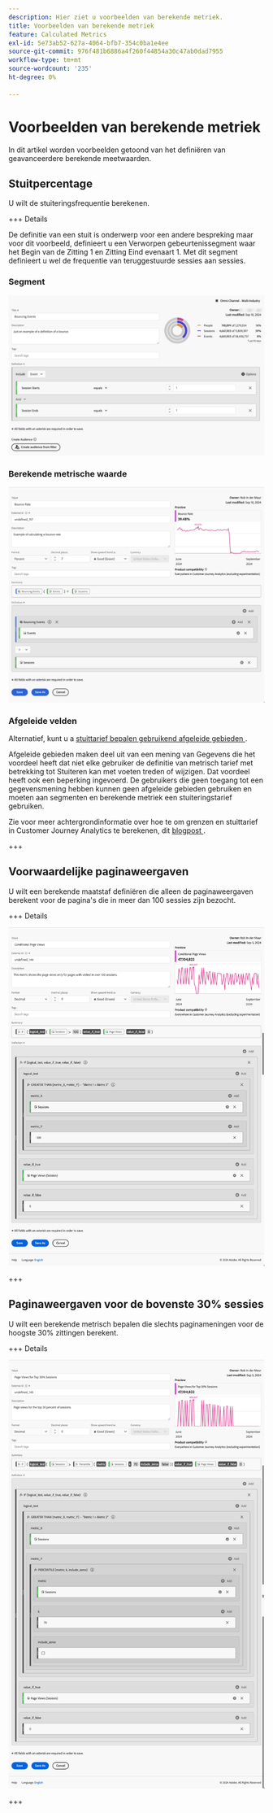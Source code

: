 ```yaml
---
description: Hier ziet u voorbeelden van berekende metriek.
title: Voorbeelden van berekende metriek
feature: Calculated Metrics
exl-id: 5e73ab52-627a-4064-bfb7-354c0ba1e4ee
source-git-commit: 976f481b6886a4f260f44854a30c47ab0dad7955
workflow-type: tm+mt
source-wordcount: '235'
ht-degree: 0%

---
```


# Voorbeelden van berekende metriek

In dit artikel worden voorbeelden getoond van het definiëren van geavanceerdere berekende meetwaarden.

## Stuitpercentage

U wilt de stuiteringsfrequentie berekenen.

+++ Details

De definitie van een stuit is onderwerp voor een andere bespreking maar voor dit voorbeeld, definieert u een Verworpen gebeurtenissegment waar het Begin van de Zitting 1 en Zitting Eind evenaart 1. Met dit segment definieert u wel de frequentie van teruggestuurde sessies aan sessies.


### Segment

![ Stuiterende gebeurtenissen ](assets/example-bounce-bouncedevents.png)

### Berekende metrische waarde

![ Stuitsnelheid ](assets/example-bounce-rate.png)


### Afgeleide velden

Alternatief, kunt u a [ stuittarief bepalen gebruikend afgeleide gebieden ](/help/data-views/derived-fields/derived-fields.md#bounces).

Afgeleide gebieden maken deel uit van een mening van Gegevens die het voordeel heeft dat niet elke gebruiker de definitie van metrisch tarief met betrekking tot Stuiteren kan met voeten treden of wijzigen. Dat voordeel heeft ook een beperking ingevoerd. De gebruikers die geen toegang tot een gegevensmening hebben kunnen geen afgeleide gebieden gebruiken en moeten aan segmenten en berekende metriek een stuiteringstarief gebruiken.

Zie voor meer achtergrondinformatie over hoe te om grenzen en stuittarief in Customer Journey Analytics te berekenen, dit [ blogpost ](https://experienceleaguecommunities.adobe.com/t5/adobe-analytics-blogs/calculating-bounces-amp-bounce-rate-in-adobe-customer-journey/ba-p/706446).

+++


## Voorwaardelijke paginaweergaven

U wilt een berekende maatstaf definiëren die alleen de paginaweergaven berekent voor de pagina&#39;s die in meer dan 100 sessies zijn bezocht.

+++ Details

![ Voorwaardelijke paginameningen ](assets/conditional-page-views.png)

+++

## Paginaweergaven voor de bovenste 30% sessies

U wilt een berekende metrisch bepalen die slechts paginameningen voor de hoogste 30% zittingen berekent.

+++ Details

![ Hoogste 30% paginameningen ](assets/top30-page-views.png)

+++
